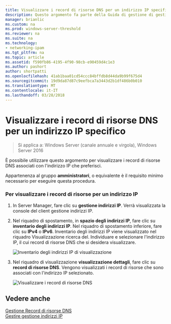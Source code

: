 ```yaml
---
title: Visualizzare i record di risorse DNS per un indirizzo IP specifico
description: Questo argomento fa parte della Guida di gestione di gestione indirizzi IP (IPAM) in Windows Server 2016.
manager: brianlic
ms.custom: na
ms.prod: windows-server-threshold
ms.reviewer: na
ms.suite: na
ms.technology:
- networking-ipam
ms.tgt_pltfrm: na
ms.topic: article
ms.assetid: f590fb86-4195-4f90-98cb-e90459d4c1e3
ms.author: pashort
author: shortpatti
ms.openlocfilehash: 41ab1baa01cd54ccc84bffdb8d44da9b99f675d4
ms.sourcegitcommit: 19d9da87d87c9eefbca7a3443d2b1df486b0b010
ms.translationtype: MT
ms.contentlocale: it-IT
ms.lasthandoff: 03/28/2018
---
```

# <a name="view-dns-resource-records-for-a-specific-ip-address"></a>Visualizzare i record di risorse DNS per un indirizzo IP specifico

>Si applica a: Windows Server (canale annuale e virgola), Windows Server 2016

È possibile utilizzare questo argomento per visualizzare i record di risorse DNS associati con l'indirizzo IP che preferisci.  
  
Appartenenza al gruppo **amministratori**, o equivalente è il requisito minimo necessario per eseguire questa procedura.  
  
### <a name="to-view-resource-records-for-an-ip-address"></a>Per visualizzare i record di risorse per un indirizzo IP  
  
1.  In Server Manager, fare clic su **gestione indirizzi IP**. Verrà visualizzata la console del client gestione indirizzi IP.  
  
2.  Nel riquadro di spostamento, in **spazio degli indirizzi IP**, fare clic su **inventario degli indirizzi IP**. Nel riquadro di spostamento inferiore, fare clic su **IPv4** o **IPv6**. Inventario degli indirizzi IP viene visualizzato nel riquadro Visualizzazione ricerca del. Individuare e selezionare l'indirizzo IP, il cui record di risorse DNS che si desidera visualizzare.  
  
    ![Inventario degli indirizzi IP di visualizzazione](../../media/View-DNS-Resource-Records-for-a-Specific-IP-Address/ipam_IPInventory_01.jpg)  
  
3.  Nel riquadro di visualizzazione **visualizzazione dettagli**, fare clic su **record di risorse DNS**. Vengono visualizzati i record di risorse che sono associati con l'indirizzo IP selezionato.  
  
    ![Visualizzare i record di risorse DNS](../../media/View-DNS-Resource-Records-for-a-Specific-IP-Address/ipam_IPInventory_02.jpg)  
  
## <a name="see-also"></a>Vedere anche  
[Gestione Record di risorse DNS](DNS-Resource-Record-Management.md)  
[Gestire gestione indirizzi IP](Manage-IPAM.md)  
  


